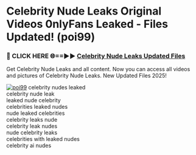# Celebrity Nude Leaks Original Videos 0nlyFans Leaked - Files Updated! (poi99)

<h3>🔴 CLICK HERE 🌐==►► <a href="https://tinyurl.com/52m3yx9h" rel="nofollow">Celebrity Nude Leaks Updated Files</a></h3>

Get Celebrity Nude Leaks and all content. Now you can access all videos and pictures of Celebrity Nude Leaks. New Updated Files 2025!

[![poi99](https://i.imgur.com/TnHtlc8.gif)](https://tinyurl.com/52m3yx9h)
celebrity nudes leaked<br>
celebrity nude leak<br>
leaked nude celebrity<br>
celebrities leaked nudes<br>
nude leaked celebrities<br>
celebrity leaks nude<br>
celebrity leak nudes<br>
nude celebrity leaks<br>
celebrities with leaked nudes<br>
celebrity ai nudes